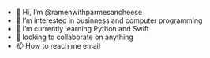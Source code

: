 - 👋 Hi, I’m @ramenwithparmesancheese
- 👀 I’m interested in businness and computer programming
- 🐍 I’m currently learning Python and Swift
- 🍻 looking to collaborate on anything
- 📫 How to reach me email

<!---
ramenwithparmesancheese/ramenwithparmesancheese is a ✨ special ✨ repository because its `README.md` (this file) appears on your GitHub profile.
You can click the Preview link to take a look at your changes.
--->
